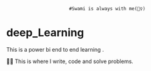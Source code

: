                                          

                           #Swami is always with me(🙇‍♀)

# deep_Learning
This is a power bi end to end learning .

💪🏻 This is where I write, code and solve problems.
